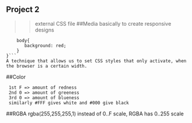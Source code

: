 ## Project 2
>> external CSS file
##Media
basically to create responsive designs
```@media (max-width: 500px){
    body{
       background: red; 
    }
}```
A technique that allows us to set CSS styles that only activate, when the browser is a certain width.
```
##Color
```#F00 => where F is full & 0 is zero i.e. 
 1st F => amount of redness
 2nd 0 => amount of greeness
 3rd 0 => amount of blueness
 similarly #FFF gives white and #000 give black
```
##RGBA
rgba(255,255,255,1)
instead of 0..F scale, RGBA has 0..255 scale